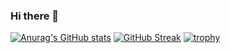 ### Hi there 👋
[![Anurag's GitHub stats](https://github-readme-stats.vercel.app/api?username=tapegram)](https://github.com/anuraghazra/github-readme-stats)
[![GitHub Streak](https://github-readme-streak-stats.herokuapp.com/?user=tapegram)](https://git.io/streak-stats)
[![trophy](https://github-profile-trophy.vercel.app/?username=tapegram)](https://github.com/ryo-ma/github-profile-trophy)


